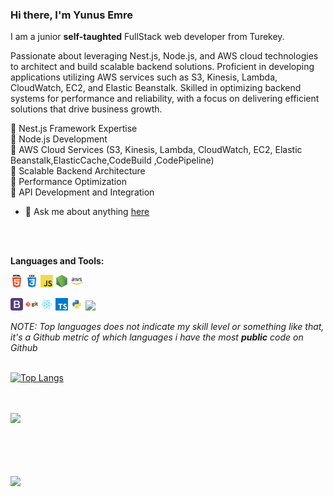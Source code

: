 ### Hi there, I'm Yunus Emre 
 
 
I am a junior **self-taughted** FullStack web developer from Turekey.
<br />

Passionate about leveraging Nest.js, Node.js, and AWS cloud technologies to architect and build scalable backend solutions. Proficient in developing applications utilizing AWS services such as S3, Kinesis, Lambda, CloudWatch, EC2, and Elastic Beanstalk. Skilled in optimizing backend systems for performance and reliability, with a focus on delivering efficient solutions that drive business growth.

🔹 Nest.js Framework Expertise <br/>
🔹 Node.js Development  <br/>
🔹 AWS Cloud Services (S3, Kinesis, Lambda, CloudWatch, EC2, Elastic Beanstalk,ElasticCache,CodeBuild ,CodePipeline)  <br/>
🔹 Scalable Backend Architecture  <br/>
🔹 Performance Optimization  <br/>
🔹 API Development and Integration  <br/>

- 💬 Ask me about anything [here](https://github.com/yunusemre482/yunusemre482/issues)

<br />
<br />

**Languages and Tools:**  

<code><img height="20" src="https://raw.githubusercontent.com/github/explore/80688e429a7d4ef2fca1e82350fe8e3517d3494d/topics/html/html.png"></code>
<code><img height="20" src="https://raw.githubusercontent.com/github/explore/80688e429a7d4ef2fca1e82350fe8e3517d3494d/topics/css/css.png"></code>
<code><img height="20" src="https://raw.githubusercontent.com/github/explore/80688e429a7d4ef2fca1e82350fe8e3517d3494d/topics/javascript/javascript.png"></code>
<code><img height="20" src="https://raw.githubusercontent.com/github/explore/80688e429a7d4ef2fca1e82350fe8e3517d3494d/topics/nodejs/nodejs.png"></code>
<code><img height="20" src="https://raw.githubusercontent.com/github/explore/80688e429a7d4ef2fca1e82350fe8e3517d3494d/topics/aws/aws.png"></code>

<code><img height="20" src="https://raw.githubusercontent.com/github/explore/80688e429a7d4ef2fca1e82350fe8e3517d3494d/topics/bootstrap/bootstrap.png"></code>
<code><img height="20" src="https://raw.githubusercontent.com/github/explore/80688e429a7d4ef2fca1e82350fe8e3517d3494d/topics/git/git.png"></code>
<code><img height="20" src="https://raw.githubusercontent.com/github/explore/80688e429a7d4ef2fca1e82350fe8e3517d3494d/topics/react/react.png"></code>
<code><img height="20" src="https://raw.githubusercontent.com/github/explore/80688e429a7d4ef2fca1e82350fe8e3517d3494d/topics/typescript/typescript.png"></code>
<code><img height="20" src="https://raw.githubusercontent.com/github/explore/80688e429a7d4ef2fca1e82350fe8e3517d3494d/topics/python/python.png"></code>
<code><img height="20" src="https://raw.githubusercontent.com/github/explore/80688e429a7d4ef2fca1e82350fe8e3517d3494d/topics/java/java"></code>
<br />

*NOTE: Top languages does not indicate my skill level or something like that, it's a Github metric of which languages i have the most __**public**__ code on Github*
<br />
<br />

[![Top Langs](https://github-readme-stats.vercel.app/api/top-langs/?username=yunusemre482&langs_count=8)](https://github.com/yunusemre482/github-readme-stats)

<br />
<br />

<div align="left">
    <img src="https://github-readme-stats.vercel.app/api?username=yunusemre482&show_icons=true&theme=light&hide_border=false" width="%100" height="200px">
</div>

</a>
<br>
<br />
<br />
<br />

![](https://komarev.com/ghpvc/?username=yunusemre482&color=dc143c)
